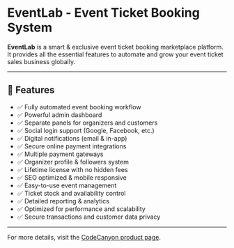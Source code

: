 # EventLab - Event Ticket Booking System

**EventLab** is a smart & exclusive event ticket booking marketplace platform.  
It provides all the essential features to automate and grow your event ticket sales business globally.

---

## 🚀 Features

-   ✅ Fully automated event booking workflow
-   ✅ Powerful admin dashboard
-   ✅ Separate panels for organizers and customers
-   ✅ Social login support (Google, Facebook, etc.)
-   ✅ Digital notifications (email & in-app)
-   ✅ Secure online payment integrations
-   ✅ Multiple payment gateways
-   ✅ Organizer profile & followers system
-   ✅ Lifetime license with no hidden fees
-   ✅ SEO optimized & mobile responsive
-   ✅ Easy-to-use event management
-   ✅ Ticket stock and availability control
-   ✅ Detailed reporting & analytics
-   ✅ Optimized for performance and scalability
-   ✅ Secure transactions and customer data privacy 

---

For more details, visit the [CodeCanyon product page](https://codecanyon.net/item/eventlab-event-ticket-booking-system/52090853).

